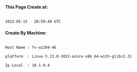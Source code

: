 
   
#### This Page Create at:

```bash

2022-05-15 - 20:59:49 UTC

```

#### Create By Machine:

```bash

Host Name : fv-az204-46

platform  : Linux-5.13.0-1022-azure-x86_64-with-glibc2.31

Ip Local  : 10.1.0.4

```


